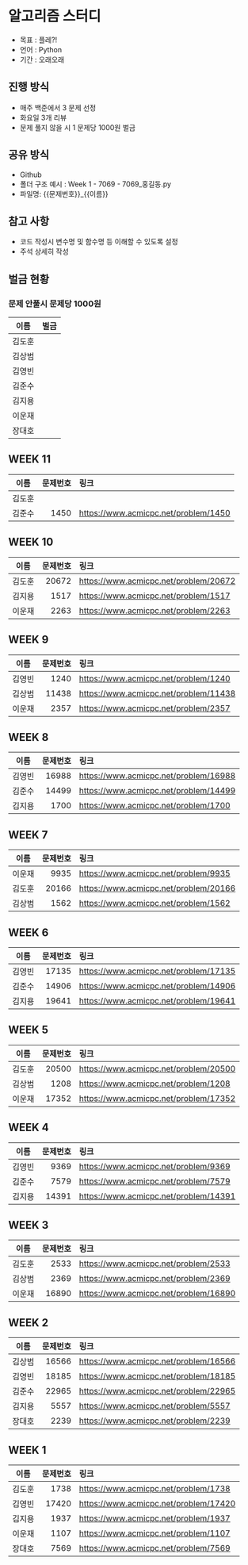 # 알고리즘 스터디
- 목표 : 플레?!
- 언어 : Python
- 기간 : 오래오래

## 진행 방식
- 매주 백준에서 3 문제 선정
- 화요일 3개 리뷰
- 문제 풀지 않을 시 1 문제당 1000원 벌금

## 공유 방식
- Github
- 폴더 구조 예시 : Week 1 - 7069 - 7069_홍길동.py
- 파일명: {{문제번호}}_{{이름}}

## 참고 사항
- 코드 작성시 변수명 및 함수명 등 이해할 수 있도록 설정
- 주석 상세히 작성

## 벌금 현황
### 문제 안풀시 문제당 1000원
|이름|벌금|
|:---:|---:|
| 김도훈 |  |
| 김상범 |  |
| 김영빈 |  |
| 김준수 |  |
| 김지용 |  |
| 이운재 |  |
| 장대호 |  |

## WEEK 11

|이름|문제번호|링크|
|:---:|---:|:---|
| 김도훈 |  |  |
| 김준수 | 1450 | https://www.acmicpc.net/problem/1450 |

## WEEK 10

|이름|문제번호|링크|
|:---:|---:|:---|
| 김도훈 | 20672 | https://www.acmicpc.net/problem/20672 |
| 김지용 | 1517 | https://www.acmicpc.net/problem/1517 |
| 이운재 | 2263 | https://www.acmicpc.net/problem/2263 |

## WEEK 9

|이름|문제번호|링크|
|:---:|---:|:---|
| 김영빈 | 1240 | https://www.acmicpc.net/problem/1240 |
| 김상범 | 11438 | https://www.acmicpc.net/problem/11438 |
| 이운재 | 2357 | https://www.acmicpc.net/problem/2357 |

## WEEK 8

|이름|문제번호|링크|
|:---:|---:|:---|
| 김영빈 | 16988 | https://www.acmicpc.net/problem/16988 |
| 김준수 | 14499 | https://www.acmicpc.net/problem/14499 |
| 김지용 | 1700 | https://www.acmicpc.net/problem/1700 |

## WEEK 7

|이름|문제번호|링크|
|:---:|---:|:---|
| 이운재 | 9935 | https://www.acmicpc.net/problem/9935 |
| 김도훈 | 20166 | https://www.acmicpc.net/problem/20166 |
| 김상범 | 1562 | https://www.acmicpc.net/problem/1562 |

## WEEK 6

|이름|문제번호|링크|
|:---:|---:|:---|
| 김영빈 | 17135 | https://www.acmicpc.net/problem/17135 |
| 김준수 | 14906 | https://www.acmicpc.net/problem/14906 |
| 김지용 | 19641 | https://www.acmicpc.net/problem/19641 |

## WEEK 5

|이름|문제번호|링크|
|:---:|---:|:---|
| 김도훈 | 20500 | https://www.acmicpc.net/problem/20500 |
| 김상범 | 1208 | https://www.acmicpc.net/problem/1208 |
| 이운재 | 17352 | https://www.acmicpc.net/problem/17352 |

## WEEK 4

|이름|문제번호|링크|
|:---:|---:|:---|
| 김영빈 | 9369 | https://www.acmicpc.net/problem/9369 |
| 김준수 | 7579 | https://www.acmicpc.net/problem/7579 |
| 김지용 | 14391 | https://www.acmicpc.net/problem/14391 |

## WEEK 3

|이름|문제번호|링크|
|:---:|---:|:---|
| 김도훈 | 2533 | https://www.acmicpc.net/problem/2533 |
| 김상범 | 2369 | https://www.acmicpc.net/problem/2369 |
| 이운재 | 16890 | https://www.acmicpc.net/problem/16890 |

## WEEK 2

|이름|문제번호|링크|
|:---:|---:|:---|
| 김상범 | 16566 | https://www.acmicpc.net/problem/16566 |
| 김영빈 | 18185 | https://www.acmicpc.net/problem/18185  |
| 김준수 | 22965 | https://www.acmicpc.net/problem/22965 |
| 김지용 | 5557 | https://www.acmicpc.net/problem/5557 |
| 장대호 | 2239 | https://www.acmicpc.net/problem/2239 |

## WEEK 1

|이름|문제번호|링크|
|:---:|---:|:---|
| 김도훈 | 1738 | https://www.acmicpc.net/problem/1738 |
| 김영빈 | 17420 | https://www.acmicpc.net/problem/17420 |
| 김지용 | 1937 | https://www.acmicpc.net/problem/1937 |
| 이운재 | 1107 | https://www.acmicpc.net/problem/1107 |
| 장대호 | 7569 | https://www.acmicpc.net/problem/7569  |
